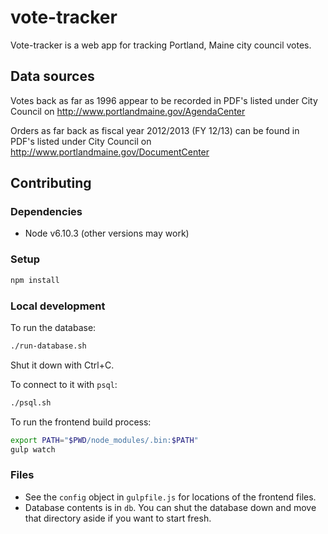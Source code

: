 # vote-tracker

Vote-tracker is a web app for tracking Portland, Maine city council votes.

## Data sources

Votes back as far as 1996 appear to be recorded in PDF's listed under City
Council on http://www.portlandmaine.gov/AgendaCenter

Orders as far back as fiscal year 2012/2013 (FY 12/13) can be found in PDF's
listed under City Council on http://www.portlandmaine.gov/DocumentCenter

## Contributing

### Dependencies

* Node v6.10.3 (other versions may work)

### Setup

```sh
npm install
```

### Local development

To run the database:

```sh
./run-database.sh
```

Shut it down with Ctrl+C.

To connect to it with `psql`:

```sh
./psql.sh
```

To run the frontend build process:

```sh
export PATH="$PWD/node_modules/.bin:$PATH"
gulp watch
```

### Files

* See the `config` object in `gulpfile.js` for locations of the frontend files.
* Database contents is in `db`. You can shut the database down and move that
    directory aside if you want to start fresh.
